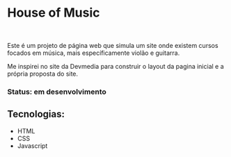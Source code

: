 # House of Music
<br>

Este é um projeto de página web que simula um site onde existem cursos focados em música, mais específicamente violão e guitarra.

Me inspirei no site da Devmedia para construir o layout da pagina inicial e a própria proposta do site.

### Status: em desenvolvimento

## Tecnologias:
- HTML
- CSS
- Javascript

